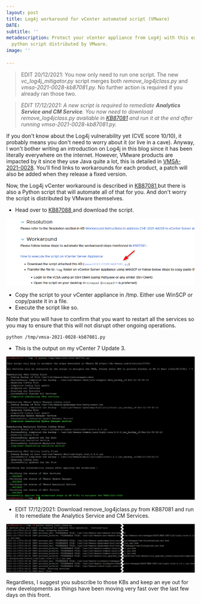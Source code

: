 ```yaml
---
layout: post
title: Log4j workaround for vCenter automated script (VMware)
DATE: 
subtitle: ''
metadescription: Protect your vCenter appliance from Log4j with this easy to apply
  python script distributed by VMware.
image: ''

---
```

> EDIT 20/12/2021: You now only need to run one script. The new _vc_log4j_mitigator.py_ script merges both _remove_log4jclass.py_ and _vmsa-2021-0028-kb87081.py._ No further action is required if you already ran those two.

> _EDIT 17/12/2021: A new script is required to remediate **Analytics Service and CM Service**. You now need to download remove_log4jclass.py available in_ [_KB87081_](https://kb.vmware.com/s/article/87081?lang=en_US#vCenter67) _and run it at the end after running vmsa-2021-0028-kb87081.py._

If you don't know about the Log4j vulnerability yet (CVE score 10/10), it probably means you don't need to worry about it (or live in a cave). Anyway, I won't bother writing an introduction on Log4j in this blog since it has been literally everywhere on the internet. However, VMware products are impacted by it since they use Java quite a lot, this is detailed in [VMSA-2021-0028](https://www.vmware.com/security/advisories/VMSA-2021-0028.html). You'll find links to workarounds for each product, a patch will also be added when they release a fixed version.

Now, the Log4j vCenter workaround is described in [KB87081 ](https://kb.vmware.com/s/article/87081#vCenter67)but there is also a Python script that will automate all of that for you. And don't worry the script is distributed by VMware themselves.

* Head over to [KB87088 ](https://kb.vmware.com/s/article/87088)and download the script.

![](/img/log4j1.png)

* Copy the script to your vCenter appliance in /tmp. Either use WinSCP or copy/paste it in a file.
* Execute the script like so.

Note that you will have to confirm that you want to restart all the services so you may to ensure that this will not disrupt other ongoing operations.

    python /tmp/vmsa-2021-0028-kb87081.py

* This is the output on my vCenter 7 Update 3.

![](/img/log4j2.png)

* EDIT 17/12/2021: Download remove_log4jclass.py from KB87081 and run it to remediate the Analytics Service and CM Services.

![](/img/log4j3.png)

Regardless, I suggest you subscribe to those KBs and keep an eye out for new developments as things have been moving very fast over the last few days on this front.